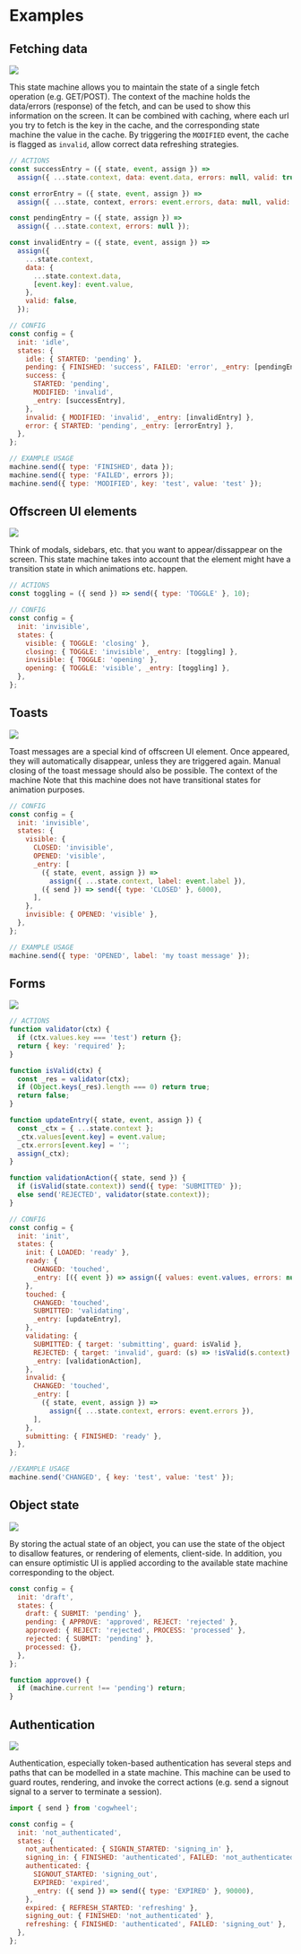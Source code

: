 # Examples

## Fetching data

![](./img/fetch.png)

This state machine allows you to maintain the state of a single fetch operation (e.g. GET/POST). The context of the machine holds the data/errors (response) of the fetch, and can be used to show this information on the screen. It can be combined with caching, where each url you try to fetch is the key in the cache, and the corresponding state machine the value in the cache. By triggering the `MODIFIED` event, the cache is flagged as `invalid`, allow correct data refreshing strategies.

```js
// ACTIONS
const successEntry = ({ state, event, assign }) =>
  assign({ ...state.context, data: event.data, errors: null, valid: true });

const errorEntry = ({ state, event, assign }) =>
  assign({ ...state, context, errors: event.errors, data: null, valid: false });

const pendingEntry = ({ state, assign }) =>
  assign({ ...state.context, errors: null });

const invalidEntry = ({ state, event, assign }) =>
  assign({
    ...state.context,
    data: {
      ...state.context.data,
      [event.key]: event.value,
    },
    valid: false,
  });

// CONFIG
const config = {
  init: 'idle',
  states: {
    idle: { STARTED: 'pending' },
    pending: { FINISHED: 'success', FAILED: 'error', _entry: [pendingEntry] },
    success: {
      STARTED: 'pending',
      MODIFIED: 'invalid',
      _entry: [successEntry],
    },
    invalid: { MODIFIED: 'invalid', _entry: [invalidEntry] },
    error: { STARTED: 'pending', _entry: [errorEntry] },
  },
};

// EXAMPLE USAGE
machine.send({ type: 'FINISHED', data });
machine.send({ type: 'FAILED', errors });
machine.send({ type: 'MODIFIED', key: 'test', value: 'test' });
```

## Offscreen UI elements

![](./img/offscreen-ui.png)

Think of modals, sidebars, etc. that you want to appear/dissappear on the screen. This state machine takes into account that the element might have a transition state in which animations etc. happen.

```js
// ACTIONS
const toggling = ({ send }) => send({ type: 'TOGGLE' }, 10);

// CONFIG
const config = {
  init: 'invisible',
  states: {
    visible: { TOGGLE: 'closing' },
    closing: { TOGGLE: 'invisible', _entry: [toggling] },
    invisible: { TOGGLE: 'opening' },
    opening: { TOGGLE: 'visible', _entry: [toggling] },
  },
};
```

## Toasts

![](./img/toast.png)

Toast messages are a special kind of offscreen UI element. Once appeared, they will automatically disappear, unless they are triggered again. Manual closing of the toast message should also be possible. The context of the machine Note that this machine does not have transitional states for animation purposes.

```js
// CONFIG
const config = {
  init: 'invisible',
  states: {
    visible: {
      CLOSED: 'invisible',
      OPENED: 'visible',
      _entry: [
        ({ state, event, assign }) =>
          assign({ ...state.context, label: event.label }),
        ({ send }) => send({ type: 'CLOSED' }, 6000),
      ],
    },
    invisible: { OPENED: 'visible' },
  },
};

// EXAMPLE USAGE
machine.send({ type: 'OPENED', label: 'my toast message' });
```

## Forms

![](./img/form.png)

```js
// ACTIONS
function validator(ctx) {
  if (ctx.values.key === 'test') return {};
  return { key: 'required' };
}

function isValid(ctx) {
  const _res = validator(ctx);
  if (Object.keys(_res).length === 0) return true;
  return false;
}

function updateEntry({ state, event, assign }) {
  const _ctx = { ...state.context };
  _ctx.values[event.key] = event.value;
  _ctx.errors[event.key] = '';
  assign(_ctx);
}

function validationAction({ state, send }) {
  if (isValid(state.context)) send({ type: 'SUBMITTED' });
  else send('REJECTED', validator(state.context));
}

// CONFIG
const config = {
  init: 'init',
  states: {
    init: { LOADED: 'ready' },
    ready: {
      CHANGED: 'touched',
      _entry: [({ event }) => assign({ values: event.values, errors: null })],
    },
    touched: {
      CHANGED: 'touched',
      SUBMITTED: 'validating',
      _entry: [updateEntry],
    },
    validating: {
      SUBMITTED: { target: 'submitting', guard: isValid },
      REJECTED: { target: 'invalid', guard: (s) => !isValid(s.context) },
      _entry: [validationAction],
    },
    invalid: {
      CHANGED: 'touched',
      _entry: [
        ({ state, event, assign }) =>
          assign({ ...state.context, errors: event.errors }),
      ],
    },
    submitting: { FINISHED: 'ready' },
  },
};

//EXAMPLE USAGE
machine.send('CHANGED', { key: 'test', value: 'test' });
```

## Object state

![](./img/object-state.png)

By storing the actual state of an object, you can use the state of the object to disallow features, or rendering of elements, client-side. In addition, you can ensure optimistic UI is applied according to the available state machine corresponding to the object.

```js
const config = {
  init: 'draft',
  states: {
    draft: { SUBMIT: 'pending' },
    pending: { APPROVE: 'approved', REJECT: 'rejected' },
    approved: { REJECT: 'rejected', PROCESS: 'processed' },
    rejected: { SUBMIT: 'pending' },
    processed: {},
  },
};

function approve() {
  if (machine.current !== 'pending') return;
}
```

## Authentication

![](./img/authentication.png)

Authentication, especially token-based authentication has several steps and paths that can be modelled in a state machine. This machine can be used to guard routes, rendering, and invoke the correct actions (e.g. send a signout signal to a server to terminate a session).

```js
import { send } from 'cogwheel';

const config = {
  init: 'not_authenticated',
  states: {
    not_authenticated: { SIGNIN_STARTED: 'signing_in' },
    signing_in: { FINISHED: 'authenticated', FAILED: 'not_authenticated' },
    authenticated: {
      SIGNOUT_STARTED: 'signing_out',
      EXPIRED: 'expired',
      _entry: ({ send }) => send({ type: 'EXPIRED' }, 90000),
    },
    expired: { REFRESH_STARTED: 'refreshing' },
    signing_out: { FINISHED: 'not_authenticated' },
    refreshing: { FINISHED: 'authenticated', FAILED: 'signing_out' },
  },
};
```
